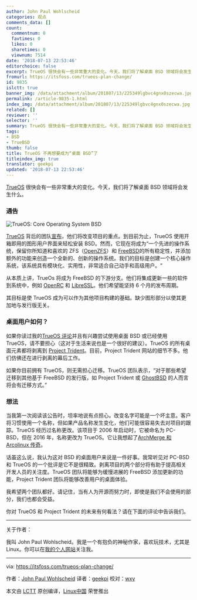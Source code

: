 ```yaml
---
author: John Paul Wohlscheid
categories: 观点
comments_data: []
count:
  commentnum: 0
  favtimes: 0
  likes: 0
  sharetimes: 0
  viewnum: 7514
date: '2018-07-13 22:53:46'
editorchoice: false
excerpt: TrueOS 很快会有一些非常重大的变化。今天，我们将了解桌面 BSD 领域将会发生什么。
fromurl: https://itsfoss.com/trueos-plan-change/
id: 9835
islctt: true
banner_img: /data/attachment/album/201807/13/225349lgbvc4gnx0szecwa.jpg
permalink: /article-9835-1.html
index_img: /data/attachment/album/201807/13/225349lgbvc4gnx0szecwa.jpg.thumb.jpg
related: []
reviewer: ''
selector: ''
summary: TrueOS 很快会有一些非常重大的变化。今天，我们将了解桌面 BSD 领域将会发生什么。
tags:
- BSD
- TrueBSD
thumb: false
title: TrueOS 不再想要成为“桌面 BSD”了
titleindex_img: true
translator: geekpi
updated: '2018-07-13 22:53:46'
---
```


[TrueOS](https://www.trueos.org/) 很快会有一些非常重大的变化。今天，我们将了解桌面 BSD 领域将会发生什么。


### 通告


![TrueOS: Core Operating System BSD](/data/attachment/album/201807/13/225349lgbvc4gnx0szecwa.jpg)


[TrueOS](https://www.trueos.org/) 背后的团队[宣布](https://www.trueos.org/blog/trueosdownstream/)，他们将改变项目的重点。到目前为止，TrueOS 使用开箱即用的图形用户界面来轻松安装 BSD。然而，它现在将成为“一个先进的操作系统，保留你所知道和喜欢的 ZFS（[OpenZFS](http://open-zfs.org/wiki/Main_Page)）和 [FreeBSD](https://www.freebsd.org/)的所有稳定性，并添加额外的功能来创造一个全新的、创新的操作系统。我们的目标是创建一个核心操作系统，该系统具有模块化、实用性，非常适合自己动手和高级用户。“


从本质上讲，TrueOs 将成为 FreeBSD 的下游分支。他们将集成更新一些的软件到系统中，例如 [OpenRC](https://en.wikipedia.org/wiki/OpenRC) 和 [LibreSSL](http://www.libressl.org/)。他们希望能坚持 6 个月的发布周期。


其目标是使 TrueOS 成为可以作为其他项目构建的基础。缺少图形部分以使其更加地与发行版无关。


### 桌面用户如何？


如果你读过我的[TrueOS 评论](https://itsfoss.com/trueos-bsd-review/)并且有兴趣尝试使用桌面 BSD 或已经使用 TrueOS，请不要担心（这对于生活来说也是一个很好的建议）。TrueOS 的所有桌面元素都将剥离到 [Project Trident](http://www.project-trident.org/)。目前，Project Trident 网站的细节不多。他们仿佛还在进行剥离的幕后工作。


如果你目前拥有 TrueOS，则无需担心迁移。TrueOS 团队表示，“对于那些希望迁移到其他基于 FreeBSD 的发行版，如 Project Trident 或 [GhostBSD](https://www.ghostbsd.org/) 的人而言将会有迁移方式。”


### 想法


当我第一次阅读该公告时，坦率地说有点担心。改变名字可能是一个坏主意。客户将习惯使用一个名称，但如果产品名称发生变化，他们可能很容易失去对项目的跟踪。TrueOS 经历过名称更改。该项目于 2006 年启动时，它被命名为 PC-BSD，但在 2016 年，名称更改为 TrueOS。它让我想起了[ArchMerge 和 Arcolinux 传奇](https://itsfoss.com/archlabs-vs-archmerge/)。


话虽这么说，我认为这对 BSD 的桌面用户来说是一件好事。我常听见对 PC-BSD 和 TrueOS 的一个批评是它不是很精致。剥离项目的两个部分将有助于提高相关开发人员的关注度。TrueOS 团队将能够为缓慢进展的 FreeBSD 添加更新的功能，Project Trident 团队将能够改善用户的桌面体验。


我希望两个团队都好。请记住，当有人为开源而努力时，即使是我们不会使用的部分，我们也都会受益。


你对 TrueOS 和 Project Trident 的未来有何看法？请在下面的评论中告诉我们。




---


关于作者：


我叫 John Paul Wohlscheid。我是一个有抱负的神秘作家，喜欢玩技术，尤其是 Linux。你可以在[我的个人网站](http://johnpaulwohlscheid.work/)关注我。




---


via: <https://itsfoss.com/trueos-plan-change/>


作者：[John Paul Wohlscheid](https://itsfoss.com/author/john/) 译者：[geekpi](https://github.com/geekpi) 校对：[wxy](https://github.com/wxy)


本文由 [LCTT](https://github.com/LCTT/TranslateProject) 原创编译，[Linux中国](https://linux.cn/) 荣誉推出